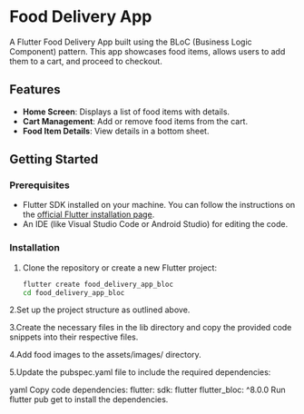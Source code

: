 # Food Delivery App

A Flutter Food Delivery App built using the BLoC (Business Logic Component) pattern. This app showcases food items, allows users to add them to a cart, and proceed to checkout.

## Features

- **Home Screen**: Displays a list of food items with details.
- **Cart Management**: Add or remove food items from the cart.
- **Food Item Details**: View details in a bottom sheet.

## Getting Started

### Prerequisites

- Flutter SDK installed on your machine. You can follow the instructions on the [official Flutter installation page](https://flutter.dev/docs/get-started/install).
- An IDE (like Visual Studio Code or Android Studio) for editing the code.

### Installation

1. Clone the repository or create a new Flutter project:
   ```bash
   flutter create food_delivery_app_bloc
   cd food_delivery_app_bloc
2.Set up the project structure as outlined above.

3.Create the necessary files in the lib directory and copy the provided code snippets into their respective files.

4.Add food images to the assets/images/ directory.

5.Update the pubspec.yaml file to include the required dependencies:

yaml
Copy code
dependencies:
  flutter:
    sdk: flutter
  flutter_bloc: ^8.0.0
Run flutter pub get to install the dependencies.

